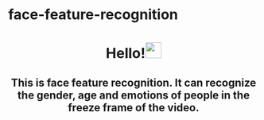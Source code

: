 # face-feature-recognition
<h1 align="center">Hello!<img src="https://github.com/blackcater/blackcater/raw/main/images/Hi.gif" height="32"/> </br></h1>
<h2 align="center">This is face feature recognition. It can recognize the gender, age and emotions of people in the freeze frame of the video.</h2>


